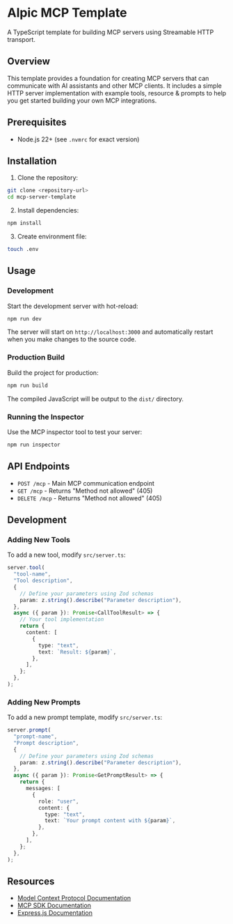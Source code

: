 # Alpic MCP Template

A TypeScript template for building MCP servers using Streamable HTTP transport.

## Overview

This template provides a foundation for creating MCP servers that can communicate with AI assistants and other MCP clients. It includes a simple HTTP server implementation with example tools, resource & prompts to help you get started building your own MCP integrations.

## Prerequisites

- Node.js 22+ (see `.nvmrc` for exact version)

## Installation

1. Clone the repository:

```bash
git clone <repository-url>
cd mcp-server-template
```

2. Install dependencies:

```bash
npm install
```

3. Create environment file:

```bash
touch .env
```

## Usage

### Development

Start the development server with hot-reload:

```bash
npm run dev
```

The server will start on `http://localhost:3000` and automatically restart when you make changes to the source code.

### Production Build

Build the project for production:

```bash
npm run build
```

The compiled JavaScript will be output to the `dist/` directory.

### Running the Inspector

Use the MCP inspector tool to test your server:

```bash
npm run inspector
```

## API Endpoints

- `POST /mcp` - Main MCP communication endpoint
- `GET /mcp` - Returns "Method not allowed" (405)
- `DELETE /mcp` - Returns "Method not allowed" (405)

## Development

### Adding New Tools

To add a new tool, modify `src/server.ts`:

```typescript
server.tool(
  "tool-name",
  "Tool description",
  {
    // Define your parameters using Zod schemas
    param: z.string().describe("Parameter description"),
  },
  async ({ param }): Promise<CallToolResult> => {
    // Your tool implementation
    return {
      content: [
        {
          type: "text",
          text: `Result: ${param}`,
        },
      ],
    };
  },
);
```

### Adding New Prompts

To add a new prompt template, modify `src/server.ts`:

```typescript
server.prompt(
  "prompt-name",
  "Prompt description",
  {
    // Define your parameters using Zod schemas
    param: z.string().describe("Parameter description"),
  },
  async ({ param }): Promise<GetPromptResult> => {
    return {
      messages: [
        {
          role: "user",
          content: {
            type: "text",
            text: `Your prompt content with ${param}`,
          },
        },
      ],
    };
  },
);
```

## Resources

- [Model Context Protocol Documentation](https://modelcontextprotocol.io/)
- [MCP SDK Documentation](https://github.com/modelcontextprotocol/typescript-sdk)
- [Express.js Documentation](https://expressjs.com/)
